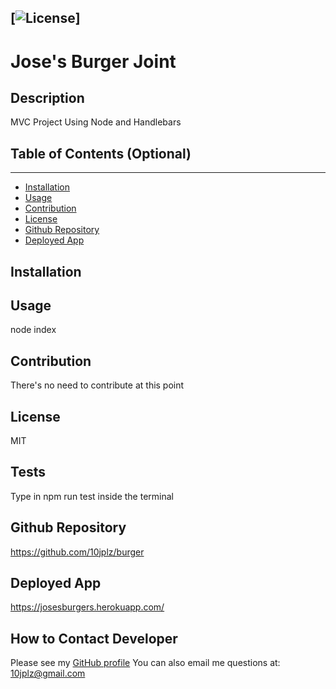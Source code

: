 
  [![License](https://img.shields.io/badge/License-MIT-yellow.svg)]
  ----
  # Jose's Burger Joint

  ## Description 

  MVC Project Using Node and Handlebars

  ## Table of Contents (Optional)
  ----
  * [Installation](#installation)
  * [Usage](#usage)
  * [Contribution](#contribution)
  * [License](#license)
  * [Github Repository](#repo)
  * [Deployed App](#liveapp)

  ## Installation 

   

  ## Usage

  node index

  ## Contribution

  There's no need to contribute at this point

  ## License

  MIT

  ## Tests
   Type in npm run test inside the terminal

   ## Github Repository

   https://github.com/10jplz/burger

   ## Deployed App
   
   https://josesburgers.herokuapp.com/

  ## How to Contact Developer


  Please see my [GitHub profile](https://github.com/10jplz)
  You can also email me questions at: 10jplz@gmail.com




